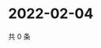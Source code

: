 # 2022-02-04

共 0 条

<!-- BEGIN WEIBO -->
<!-- 最后更新时间 Fri Feb 04 2022 17:10:17 GMT+0800 (China Standard Time) -->

<!-- END WEIBO -->
